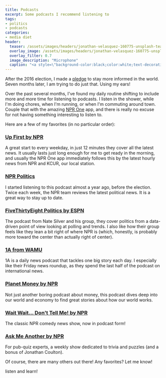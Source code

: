 ```yaml
---
title: Podcasts
excerpt: Some podcasts I recommend listening to
tags:
- politics
- podcasts
categories:
- media diet
header:
  teaser: /assets/images/headers/jonathan-velasquez-160775-unsplash-teaser.jpg
  overlay_image: /assets/images/headers/jonathan-velasquez-160775-unsplash.jpg
  overlay_filter: 0.7
  image_description: "Microphone"
  caption: "<a style=\"background-color:black;color:white;text-decoration:none;padding:4px 6px;font-family:-apple-system, BlinkMacSystemFont, &quot;San Francisco&quot;, &quot;Helvetica Neue&quot;, Helvetica, Ubuntu, Roboto, Noto, &quot;Segoe UI&quot;, Arial, sans-serif;font-size:12px;font-weight:bold;line-height:1.2;display:inline-block;border-radius:3px;\" href=\"https://unsplash.com/@jonathanvez?utm_medium=referral&amp;utm_campaign=photographer-credit&amp;utm_content=creditBadge\" target=\"_blank\" rel=\"noopener noreferrer\" title=\"Download free do whatever you want high-resolution photos from Jonathan Velasquez\"><span style=\"display:inline-block;padding:2px 3px;\"><svg xmlns=\"http://www.w3.org/2000/svg\" style=\"height:12px;width:auto;position:relative;vertical-align:middle;top:-1px;fill:white;\" viewBox=\"0 0 32 32\"><title>unsplash-logo</title><path d=\"M20.8 18.1c0 2.7-2.2 4.8-4.8 4.8s-4.8-2.1-4.8-4.8c0-2.7 2.2-4.8 4.8-4.8 2.7.1 4.8 2.2 4.8 4.8zm11.2-7.4v14.9c0 2.3-1.9 4.3-4.3 4.3h-23.4c-2.4 0-4.3-1.9-4.3-4.3v-15c0-2.3 1.9-4.3 4.3-4.3h3.7l.8-2.3c.4-1.1 1.7-2 2.9-2h8.6c1.2 0 2.5.9 2.9 2l.8 2.4h3.7c2.4 0 4.3 1.9 4.3 4.3zm-8.6 7.5c0-4.1-3.3-7.5-7.5-7.5-4.1 0-7.5 3.4-7.5 7.5s3.3 7.5 7.5 7.5c4.2-.1 7.5-3.4 7.5-7.5z\"></path></svg></span><span style=\"display:inline-block;padding:2px 3px;\">Jonathan Velasquez</span></a>"
---
```


After the 2016 election, I made a [pledge](/blog/political-discourse) to stay more informed in the world. Seven months later, I am trying to do just that. Using my ears!

Over the past several months, I've found my daily routine shifting to include more and more time for listening to podcasts. I listen in the shower, while I'm doing chores, when I'm running, or when I'm commuting around town. Couple that with the amazing [NPR One](http://one.npr.org/) app, and there is really no excuse for not having something interesting to listen to.

Here are a few of my favorites (in no particular order):

### [Up First by NPR](http://www.npr.org/podcasts/510318/up-first)<br>
A great start to every weekday, in just 12 minutes they cover all the latest news. It usually lasts just long enough for me to get ready in the morning, and usually the NPR One app immediately follows this by the latest hourly news from NPR and KCUR, our local station.

### [NPR Politics](http://www.npr.org/podcasts/510310/npr-politics-podcast)<br>
I started listening to this podcast almost a year ago, before the election. Twice each week, the NPR team reviews the latest political news. It is a great way to stay up to date.

### [FiveThirtyEight Politics by ESPN](https://fivethirtyeight.com/tag/politics-podcast/)<br>
The podcast from Nate Silver and his group, they cover politics from a data-driven point of view looking at polling and trends. I also like how their group feels like they lean a bit right of where NPR is (which, honestly, is probably more toward the center than actually right of center).

### [1A from WAMU](http://www.npr.org/podcasts/510316/1a)<br>
1A is a daily news podcast that tackles one big story each day. I especially like their Friday news roundup, as they spend the last half of the podcast on international news.

### [Planet Money by NPR](http://www.npr.org/podcasts/510289/planet-money)<br>
Not just another boring podcast about money, this podcast dives deep into our world and economy to find great stories about how our world works.

### [Wait Wait... Don't Tell Me! by NPR](http://www.npr.org/podcasts/344098539/wait-wait-don-t-tell-me)<br>
The classic NPR comedy news show, now in podcast form!

### [Ask Me Another by NPR](http://www.npr.org/podcasts/510299/ask-me-another)<br>
For pub-quiz experts, a weekly show dedicated to trivia and puzzles (and a bonus of Jonathan Coulton).

Of course, there are many others out there! Any favorites? Let me know!

<p class="custom__signature">listen and learn!</p>

